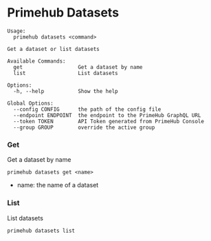 
# Primehub Datasets

```
Usage: 
  primehub datasets <command>

Get a dataset or list datasets

Available Commands:
  get                  Get a dataset by name
  list                 List datasets

Options:
  -h, --help           Show the help

Global Options:
  --config CONFIG      the path of the config file
  --endpoint ENDPOINT  the endpoint to the PrimeHub GraphQL URL
  --token TOKEN        API Token generated from PrimeHub Console
  --group GROUP        override the active group

```


### Get

Get a dataset by name


```
primehub datasets get <name>
```

* name: the name of a dataset
 


 



### List

List datasets


```
primehub datasets list
```
 


 


 
